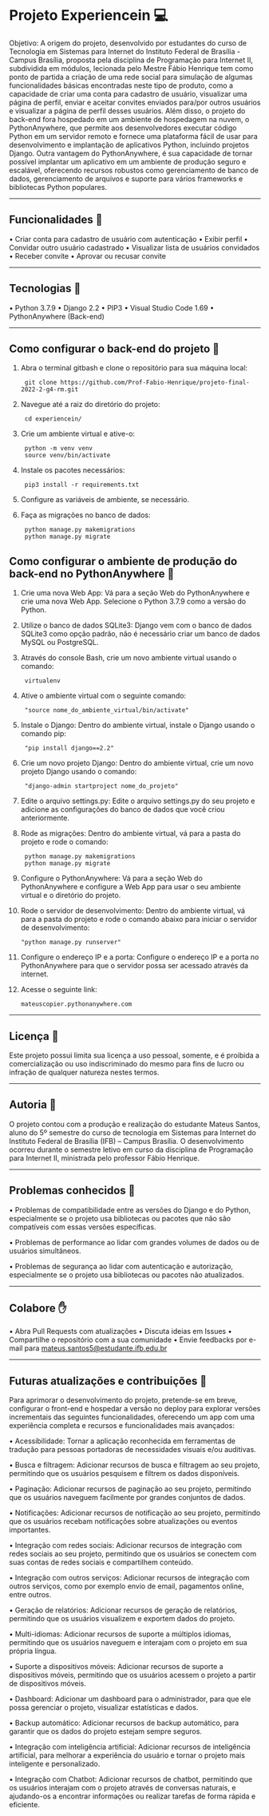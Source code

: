 # Projeto Experiencein 💻

Objetivo: A origem do projeto, desenvolvido por estudantes do curso de Tecnologia em Sistemas para Internet do Instituto Federal de Brasília - Campus Brasília, proposta pela disciplina de Programação para Internet II, subdividida em módulos, lecionada pelo Mestre Fábio Henrique tem como ponto de partida a criação de uma rede social para simulação de algumas funcionalidades básicas encontradas neste tipo de produto, como a capacidade de criar uma conta para cadastro de usuário, visualizar uma página de perfil, enviar e aceitar convites enviados para/por outros usuários e visualizar a página de perfil desses usuários. Além disso, o projeto do back-end fora hospedado em um ambiente de hospedagem na nuvem, o PythonAnywhere, que permite aos desenvolvedores executar código Python em um servidor remoto e fornece uma plataforma fácil de usar para desenvolvimento e implantação de aplicativos Python, incluindo projetos Django. Outra vantagem do PythonAnywhere, é sua capacidade de tornar possível implantar um aplicativo em um ambiente de produção seguro e escalável, oferecendo recursos robustos como gerenciamento de banco de dados, gerenciamento de arquivos e suporte para vários frameworks e bibliotecas Python populares.

-----------------------------------------------------------------------------------

## Funcionalidades 🚀

• Criar conta para cadastro de usuário com autenticação
• Exibir perfil
• Convidar outro usuário cadastrado
• Visualizar lista de usuários convidados
• Receber convite
• Aprovar ou recusar convite

-----------------------------------------------------------------------------------

## Tecnologias 🚀

• Python 3.7.9
• Django 2.2
• PIP3
• Visual Studio Code 1.69
• PythonAnywhere (Back-end)


-----------------------------------------------------------------------------------

## Como configurar o back-end do projeto 🔨

1. Abra o terminal gitbash e clone o repositório para sua máquina local:

		git clone https://github.com/Prof-Fabio-Henrique/projeto-final-2022-2-g4-rm.git

2. Navegue até a raiz do diretório do projeto:

		cd experiencein/

3. Crie um ambiente virtual e ative-o:

		python -m venv venv
		source venv/bin/activate


4. Instale os pacotes necessários:

		pip3 install -r requirements.txt


5. Configure as variáveis de ambiente, se necessário.

6. Faça as migrações no banco de dados:

		python manage.py makemigrations
		python manage.py migrate

## Como configurar o ambiente de produção do back-end no PythonAnywhere 🔨

1. Crie uma nova Web App: Vá para a seção Web do PythonAnywhere e crie uma nova Web App. Selecione o Python 3.7.9 como a versão do Python.

2. Utilize o banco de dados SQLite3: Django vem com o banco de dados SQLite3 como opção padrão, não é necessário criar um banco de dados MySQL ou PostgreSQL.

3. Através do console Bash, crie um novo ambiente virtual usando o comando:

		virtualenv 

4. Ative o ambiente virtual com o seguinte comando:
		
		"source nome_do_ambiente_virtual/bin/activate"

5. Instale o Django: Dentro do ambiente virtual, instale o Django usando o comando pip:

		"pip install django==2.2"

6. Crie um novo projeto Django: Dentro do ambiente virtual, crie um novo projeto Django usando o comando:

		"django-admin startproject nome_do_projeto"

7. Edite o arquivo settings.py: Edite o arquivo settings.py do seu projeto e adicione as configurações do banco de dados que você criou anteriormente.

8. Rode as migrações: Dentro do ambiente virtual, vá para a pasta do projeto e rode o comando:

		python manage.py makemigrations
		python manage.py migrate

9. Configure o PythonAnywhere: Vá para a seção Web do PythonAnywhere e configure a Web App para usar o seu ambiente virtual e o diretório do projeto.

10. Rode o servidor de desenvolvimento: Dentro do ambiente virtual, vá para a pasta do projeto e rode o comando abaixo para iniciar o servidor de desenvolvimento:

		"python manage.py runserver" 

11. Configure o endereço IP e a porta: Configure o endereço IP e a porta no PythonAnywhere para que o servidor possa ser acessado através da internet.

12. Acesse o seguinte link:

    	mateuscopier.pythonanywhere.com

-----------------------------------------------------------------------------------

## Licença 🔑

Este projeto possui limita sua licença a uso pessoal, somente, e é proibida a comercialização ou uso indiscriminado do mesmo para fins de lucro ou infração de qualquer natureza nestes termos. 

-----------------------------------------------------------------------------------

## Autoria 👨 

O projeto contou com a produção e realização do estudante Mateus Santos, aluno do 5º semestre do curso de tecnologia em Sistemas para Internet do Instituto Federal de Brasília (IFB) – Campus Brasília. O desenvolvimento ocorreu durante o semestre letivo em curso da disciplina de Programação para Internet II, ministrada pelo professor Fábio Henrique.

-----------------------------------------------------------------------------------

## Problemas conhecidos 🚩

• Problemas de compatibilidade entre as versões do Django e do Python, especialmente se o projeto usa bibliotecas ou pacotes que não são compatíveis com essas versões específicas.

• Problemas de performance ao lidar com grandes volumes de dados ou de usuários simultâneos.

• Problemas de segurança ao lidar com autenticação e autorização, especialmente se o projeto usa bibliotecas ou pacotes não atualizados.
	
-----------------------------------------------------------------------------------

## Colabore ✋

• Abra Pull Requests com atualizações
• Discuta ideias em Issues
• Compartilhe o repositório com a sua comunidade
• Envie feedbacks por e-mail para mateus.santos5@estudante.ifb.edu.br

-----------------------------------------------------------------------------------

## Futuras atualizações e contribuições 🔮

   Para aprimorar o desenvolvimento do projeto, pretende-se em breve, configurar o front-end e hospedar a versão no deploy para explorar versões incrementais das seguintes funcionalidades, oferecendo um app com uma experiência completa e recursos e funcionalidades mais avançados:

• Acessibilidade: Tornar a aplicação reconhecida em ferramentas de tradução para pessoas portadoras de necessidades visuais e/ou auditivas.

• Busca e filtragem: Adicionar recursos de busca e filtragem ao seu projeto, permitindo que os usuários pesquisem e filtrem os dados disponíveis.

• Paginação: Adicionar recursos de paginação ao seu projeto, permitindo que os usuários naveguem facilmente por grandes conjuntos de dados.

• Notificações: Adicionar recursos de notificação ao seu projeto, permitindo que os usuários recebam notificações sobre atualizações ou eventos importantes.

• Integração com redes sociais: Adicionar recursos de integração com redes sociais ao seu projeto, permitindo que os usuários se conectem com suas contas de redes sociais e compartilhem conteúdo.

• Integração com outros serviços: Adicionar recursos de integração com outros serviços, como por exemplo envio de email, pagamentos online, entre outros.

• Geração de relatórios: Adicionar recursos de geração de relatórios, permitindo que os usuários visualizem e exportem dados do projeto.

• Multi-idiomas: Adicionar recursos de suporte a múltiplos idiomas, permitindo que os usuários naveguem e interajam com o projeto em sua própria língua.

• Suporte a dispositivos móveis: Adicionar recursos de suporte a dispositivos móveis, permitindo que os usuários acessem o projeto a partir de dispositivos móveis.

• Dashboard: Adicionar um dashboard para o administrador, para que ele possa gerenciar o projeto, visualizar estatísticas e dados.

• Backup automático: Adicionar recursos de backup automático, para garantir que os dados do projeto estejam sempre seguros.

• Integração com inteligência artificial: Adicionar recursos de inteligência artificial, para melhorar a experiência do usuário e tornar o projeto mais inteligente e personalizado.

• Integração com Chatbot: Adicionar recursos de chatbot, permitindo que os usuários interajam com o projeto através de conversas naturais, e ajudando-os a encontrar informações ou realizar tarefas de forma rápida e eficiente.
